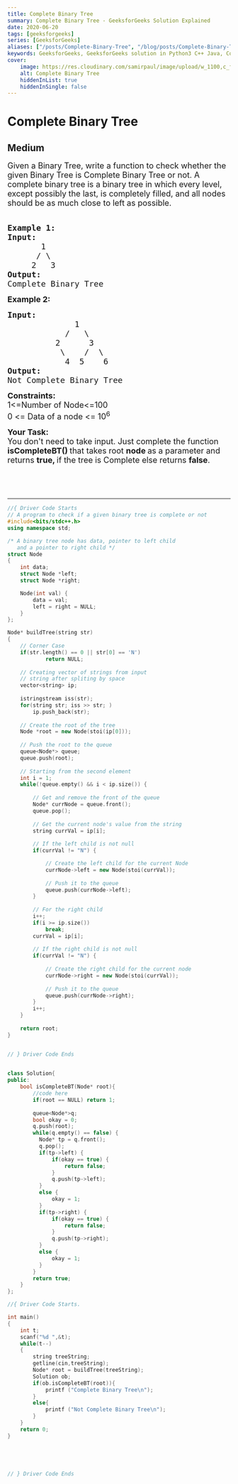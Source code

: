 ```yaml
---
title: Complete Binary Tree
summary: Complete Binary Tree - GeeksforGeeks Solution Explained
date: 2020-06-20
tags: [geeksforgeeks]
series: [GeeksforGeeks]
aliases: ["/posts/Complete-Binary-Tree", "/blog/posts/Complete-Binary-Tree", "/Complete-Binary-Tree", "/blog/Complete-Binary-Tree",]
keywords: GeeksforGeeks, GeeksforGeeks solution in Python3 C++ Java, Complete Binary Tree solution
cover:
    image: https://res.cloudinary.com/samirpaul/image/upload/w_1100,c_fit,co_rgb:FFFFFF,l_text:Arial_70_bold:Complete Binary Tree - Solution Explained/problem-solving.webp
    alt: Complete Binary Tree
    hiddenInList: true
    hiddenInSingle: false
---
```



# Complete Binary Tree
## Medium
<div class="problems_problem_content__Xm_eO"><p><span style="font-size:18px">Given a Binary Tree, write a function to check whether the given Binary Tree is Complete Binary Tree or not. A complete binary tree&nbsp;is a binary tree in which every level, except possibly the last, is completely filled, and all nodes should be as much close to left as possible</span><span style="font-size:18px">.</span></p>

<pre><span style="font-size:18px">
<strong>Example 1:
Input:</strong>
       1
      / \
     2   3
<strong>Output:</strong>
Complete Binary Tree</span></pre>

<p><span style="font-size:18px"><strong>Example 2:</strong></span></p>

<pre><span style="font-size:18px"><strong>Input:</strong>
              1
            /   \
          2      3
           \    /  \
            4  5    6
<strong>Output:</strong>
Not Complete Binary Tree
</span></pre>

<p><span style="font-size:18px"><strong>Constraints:</strong><br>
1&lt;=Number of Node&lt;=100</span><br>
<span style="font-size:18px">0 &lt;= Data of a node &lt;= 10<sup>6</sup></span></p>

<p><span style="font-size:18px"><strong>Your Task:</strong><br>
You don't need to take input. Just complete the function<strong> isCompleteBT() </strong>that takes root <strong>node </strong>as a parameter and returns <strong>true, </strong>if the tree is Complete else returns <strong>false</strong>.</span></p>

<p>&nbsp;</p>

<p>&nbsp;</p>
</div>

---




```cpp
//{ Driver Code Starts
// A program to check if a given binary tree is complete or not
#include<bits/stdc++.h>
using namespace std;

/* A binary tree node has data, pointer to left child
   and a pointer to right child */
struct Node
{
    int data;
    struct Node *left;
    struct Node *right;

    Node(int val) {
        data = val;
        left = right = NULL;
    }
};

Node* buildTree(string str)
{   
    // Corner Case
    if(str.length() == 0 || str[0] == 'N')
            return NULL;
    
    // Creating vector of strings from input 
    // string after spliting by space
    vector<string> ip;
    
    istringstream iss(str);
    for(string str; iss >> str; )
        ip.push_back(str);
        
    // Create the root of the tree
    Node *root = new Node(stoi(ip[0]));
        
    // Push the root to the queue
    queue<Node*> queue;
    queue.push(root);
        
    // Starting from the second element
    int i = 1;
    while(!queue.empty() && i < ip.size()) {
            
        // Get and remove the front of the queue
        Node* currNode = queue.front();
        queue.pop();
            
        // Get the current node's value from the string
        string currVal = ip[i];
            
        // If the left child is not null
        if(currVal != "N") {

            // Create the left child for the current Node
            currNode->left = new Node(stoi(currVal));
                
            // Push it to the queue
            queue.push(currNode->left);
        }
            
        // For the right child
        i++;
        if(i >= ip.size())
            break;
        currVal = ip[i];
            
        // If the right child is not null
        if(currVal != "N") {
                
            // Create the right child for the current node
            currNode->right = new Node(stoi(currVal));
                
            // Push it to the queue
            queue.push(currNode->right);
        }
        i++;
    }
    
    return root;
}


// } Driver Code Ends
    

class Solution{
public:    
    bool isCompleteBT(Node* root){
        //code here
        if(root == NULL) return 1;
        
        queue<Node*>q;
        bool okay = 0;
        q.push(root);
        while(q.empty() == false) {
          Node* tp = q.front();
          q.pop();
          if(tp->left) {
              if(okay == true) {
                  return false;
              }
              q.push(tp->left);
          }
          else {
              okay = 1;
          }
          if(tp->right) {
              if(okay == true) {
                  return false;
              }
              q.push(tp->right);
          }
          else {
              okay = 1; 
          }
        }
        return true;
    }
};

//{ Driver Code Starts.

int main()
{
    int t;
    scanf("%d ",&t);
    while(t--)
    {
        string treeString;
		getline(cin,treeString);
		Node* root = buildTree(treeString);
		Solution ob;
        if(ob.isCompleteBT(root)){
            printf ("Complete Binary Tree\n");
        }
        else{
            printf ("Not Complete Binary Tree\n");
        } 
    }
    return 0;
}





// } Driver Code Ends
```
